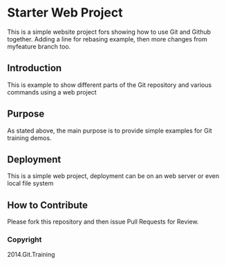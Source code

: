 # Starter Web Project

This is a simple website project fors
showing how to use Git and Github together. Adding a line for rebasing example, then
more changes from myfeature branch too.

## Introduction

This is example to show different parts
of the Git repository and various commands
using a web project

## Purpose

As stated above, the main purpose is to
provide simple examples for Git training
demos.

## Deployment

This is a simple web project, deployment
can be on an web server or even local file system

## How to Contribute

Please fork this repository and then issue Pull Requests for Review.

### Copyright

2014.Git.Training
